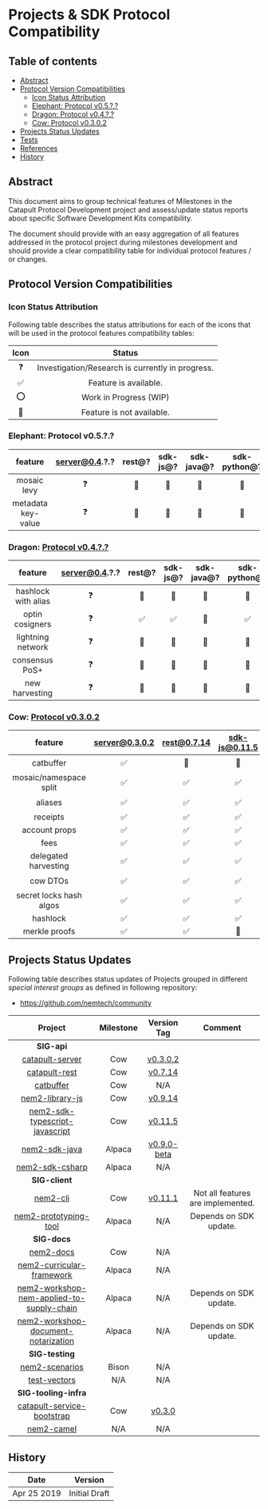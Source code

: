 # Projects & SDK Protocol Compatibility

## Table of contents

- [Abstract](#abstract)
- [Protocol Version Compatibilities](#protocol-version-compatibilities)
  - [Icon Status Attribution](#icon-status-attribution)
  - [Elephant: Protocol v0.5.?.?](#)
  - [Dragon: Protocol v0.4.?.?](#)
  - [Cow: Protocol v0.3.0.2](#cow-protocol-v0302)
- [Projects Status Updates](#projects-status-update)
- [Tests](#tests)
- [References](#references)
- [History](#history)

## Abstract

This document aims to group technical features of Milestones in the Catapult Protocol Development project and assess/update status reports about specific Software Development Kits compatibility.

The document should provide with an easy aggregation of all features addressed in the protocol project during milestones development and should provide a clear compatibility table for individual protocol features / or changes.

## Protocol Version Compatibilities

### Icon Status Attribution

Following table describes the status attributions for each of the icons that will be used in the protocol features compatibility tables:

| Icon | Status |
| :-: | :-: |
| :question: | Investigation/Research is currently in progress. |
| :white_check_mark: | Feature is available. |
| :o: | Work in Progress (WIP) |
| :stop_sign: | Feature is not available. |

### Elephant: Protocol v0.5.?.?

| feature | server@0.4.?.? | rest@? | sdk-js@? | sdk-java@? | sdk-python@? | sdk-unity@? | sdk-php@? |
| :-: |:-: | :-: | :-: | :-: | :-: | :-: | :-: |
| mosaic levy | :question:  | :stop_sign:  | :stop_sign:  | :stop_sign:  | :stop_sign: | :stop_sign: | :stop_sign: |
| metadata key-value| :question:  | :stop_sign:  | :stop_sign:  | :stop_sign:  | :stop_sign: | :stop_sign: | :stop_sign: |

### Dragon: [Protocol v0.4.?.?](https://github.com/nemtech/catapult-server/milestone/5)

| feature | server@0.4.?.? | rest@? | sdk-js@? | sdk-java@? | sdk-python@? | sdk-unity@? | sdk-php@? |
| :-: |:-: | :-: | :-: | :-: | :-: | :-: | :-: |
| hashlock with alias | :question:  | :stop_sign:  | :stop_sign:  | :stop_sign:  | :stop_sign: | :stop_sign: | :stop_sign: |
| optin cosigners | :question:  | :white_check_mark:  | :white_check_mark:  | :stop_sign:  | :white_check_mark: | :stop_sign: | :stop_sign: |
| lightning network | :question:  | :stop_sign:  | :stop_sign:  | :stop_sign:  | :stop_sign: | :stop_sign: | :stop_sign: |
| consensus PoS+ | :question:  | :stop_sign:  | :stop_sign:  | :stop_sign:  | :stop_sign: | :stop_sign: | :stop_sign: |
| new harvesting | :question:  | :stop_sign:  | :stop_sign:  | :stop_sign:  | :stop_sign: | :stop_sign: | :stop_sign: |

### Cow: [Protocol v0.3.0.2](https://github.com/nemtech/catapult-server/milestone/3)

| feature | [server@0.3.0.2](https://github.com/nemtech/catapult-server/releases/tag/v0.3.0.2) | [rest@0.7.14](https://github.com/nemtech/catapult-rest/releases/tag/v0.7.14) | [sdk-js@0.11.5](https://github.com/nemtech/nem2-sdk-typescript-javascript/releases/tag/v0.11.5) | [sdk-java@0.9.0](https://github.com/nemtech/nem2-sdk-java/releases/tag/v0.9.0-beta) | sdk-python@? | sdk-unity@? | sdk-php@? |
| :-: |:-: | :-: | :-: | :-: | :-: | :-: | :-: |
| catbuffer | :white_check_mark:  | :stop_sign:  | :stop_sign:  |  :stop_sign: | :o: | :stop_sign: | :stop_sign: |
| mosaic/namespace split | :white_check_mark:  | :white_check_mark:  | :white_check_mark:  | :o:  | :white_check_mark: | :stop_sign: | :stop_sign: |
| aliases | :white_check_mark:  | :white_check_mark:  | :white_check_mark:  | :o:  | :white_check_mark: | :stop_sign: | :stop_sign: |
| receipts | :white_check_mark:  | :white_check_mark:  | :white_check_mark:  | :stop_sign: | :stop_sign: | :stop_sign: | :stop_sign: |
| account props | :white_check_mark:  | :white_check_mark:  | :white_check_mark:  | :stop_sign:  | :stop_sign: | :stop_sign: | :stop_sign: |
| fees | :white_check_mark:  | :white_check_mark:  | :white_check_mark:  | :white_check_mark: | :white_check_mark: | :stop_sign: | :stop_sign: |
| delegated harvesting | :white_check_mark:  | :white_check_mark:  | :white_check_mark:  | :stop_sign:  | :stop_sign: | :stop_sign: | :stop_sign: |
| cow DTOs | :white_check_mark:  | :white_check_mark:  | :white_check_mark:  | :white_check_mark:  |  :o: | :stop_sign: | :stop_sign: |
| secret locks hash algos | :white_check_mark:  | :white_check_mark:  | :white_check_mark:  | :white_check_mark:  | :stop_sign: | :stop_sign: | :stop_sign: |
| hashlock | :white_check_mark:  | :white_check_mark:  | :white_check_mark:  | :white_check_mark:  | :white_check_mark: | :stop_sign: | :stop_sign: |
| merkle proofs | :white_check_mark:  | :white_check_mark:  | :stop_sign:  | :stop_sign:  | :stop_sign: | :stop_sign: | :stop_sign: |

## Projects Status Updates

Following table describes status updates of Projects grouped in different _special interest groups_ as defined in following repository:

  - https://github.com/nemtech/community

| Project | Milestone | Version Tag | Comment |
| :-:  | :-: | :-: | :-: |
|**SIG-api** | | | |
| [catapult-server](https://github.com/nemtech/catapult-server) | Cow | [v0.3.0.2](https://github.com/nemtech/catapult-server/releases/tag/v0.3.0.2) | |
| [catapult-rest](https://github.com/nemtech/catapult-server) | Cow | [v0.7.14](https://github.com/nemtech/catapult-rest/releases/tag/v0.7.14) | |
| [catbuffer](https://github.com/nemtech/catbuffer) | Cow | N/A | |
| [nem2-library-js](https://github.com/nemtech/nem2-library-js) | Cow | [v0.9.14](https://github.com/nemtech/nem2-library-js/releases/tag/v0.9.14) | |
| [nem2-sdk-typescript-javascript](https://github.com/nemtech/nem2-sdk-typescript-javascript) | Cow | [v0.11.5](https://github.com/nemtech/nem2-sdk-typescript-javascript/releases/tag/v0.11.5) | |
| [nem2-sdk-java](https://github.com/nemtech/nem2-sdk-java) | Alpaca | [v0.9.0-beta](https://github.com/nemtech/nem2-sdk-java/releases/tag/v0.9.0-beta) | |
| [nem2-sdk-csharp](https://github.com/nemtech/nem2-sdk-csharp) | Alpaca | N/A | |
|**SIG-client** | | | |
| [nem2-cli](https://github.com/nemtech/nem2-cli) | Cow | [v0.11.1](https://github.com/nemtech/nem2-cli/releases/tag/v0.11.1) | Not all features are implemented. |
| [nem2-prototyping-tool](https://github.com/nemtech/nem2-prototyping-tool) | Alpaca | N/A | Depends on SDK update.|
|**SIG-docs** | | |
| [nem2-docs](https://github.com/nemtech/nem2-docs) | Cow | N/A| |
| [nem2-curricular-framework](https://github.com/nemtech/nem2-curricular-framework) | Alpaca | N/A| |
| [nem2-workshop-nem-applied-to-supply-chain](https://github.com/nemtech/nem2-workshop-nem-applied-to-supply-chain) | Alpaca | N/A | Depends on SDK update. |
| [nem2-workshop-document-notarization](https://github.com/nemtech/nem2-workshop-document-notarization) | Alpaca |  N/A | Depends on SDK update. |
|**SIG-testing** | | | |
| [nem2-scenarios](https://github.com/nemtech/nem2-scenarios) | Bison | N/A | |
| [test-vectors](https://github.com/nemtech/test-vectors) | N/A | N/A | |
|**SIG-tooling-infra** | | |  |
| [catapult-service-bootstrap](https://github.com/nemtech/catapult-service-bootstrap) | Cow | [v0.3.0](https://github.com/tech-bureau/catapult-service-bootstrap/releases/tag/v0.3.0) | |
| [nem2-camel](https://github.com/nemtech/nem2-camel) | N/A | N/A | |

## History

| **Date**      | **Version**   |
| ------------- | ------------- |
| Apr 25 2019    | Initial Draft |
